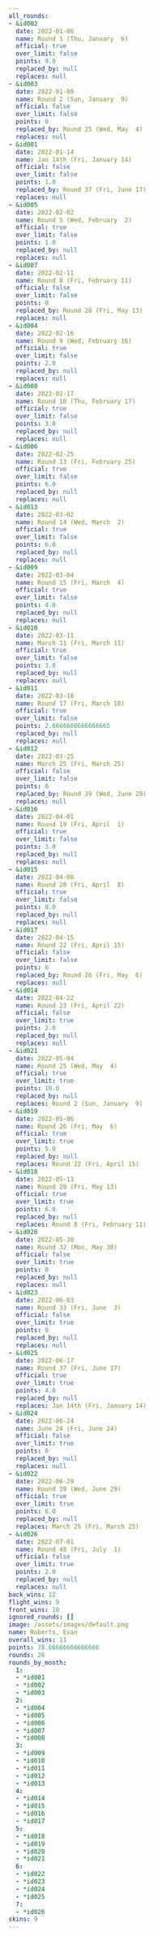 ```yaml
---
all_rounds:
- &id002
  date: 2022-01-06
  name: Round 1 (Thu, January  6)
  official: true
  over_limit: false
  points: 9.0
  replaced_by: null
  replaces: null
- &id003
  date: 2022-01-09
  name: Round 2 (Sun, January  9)
  official: false
  over_limit: false
  points: 0
  replaced_by: Round 25 (Wed, May  4)
  replaces: null
- &id001
  date: 2022-01-14
  name: Jan 14th (Fri, January 14)
  official: false
  over_limit: false
  points: 1.0
  replaced_by: Round 37 (Fri, June 17)
  replaces: null
- &id005
  date: 2022-02-02
  name: Round 5 (Wed, February  2)
  official: true
  over_limit: false
  points: 1.0
  replaced_by: null
  replaces: null
- &id007
  date: 2022-02-11
  name: Round 8 (Fri, February 11)
  official: false
  over_limit: false
  points: 0
  replaced_by: Round 28 (Fri, May 13)
  replaces: null
- &id004
  date: 2022-02-16
  name: Round 9 (Wed, February 16)
  official: true
  over_limit: false
  points: 2.0
  replaced_by: null
  replaces: null
- &id008
  date: 2022-02-17
  name: Round 10 (Thu, February 17)
  official: true
  over_limit: false
  points: 3.0
  replaced_by: null
  replaces: null
- &id006
  date: 2022-02-25
  name: Round 13 (Fri, February 25)
  official: true
  over_limit: false
  points: 6.0
  replaced_by: null
  replaces: null
- &id013
  date: 2022-03-02
  name: Round 14 (Wed, March  2)
  official: true
  over_limit: false
  points: 6.0
  replaced_by: null
  replaces: null
- &id009
  date: 2022-03-04
  name: Round 15 (Fri, March  4)
  official: true
  over_limit: false
  points: 4.0
  replaced_by: null
  replaces: null
- &id010
  date: 2022-03-11
  name: March 11 (Fri, March 11)
  official: true
  over_limit: false
  points: 3.0
  replaced_by: null
  replaces: null
- &id011
  date: 2022-03-18
  name: Round 17 (Fri, March 18)
  official: true
  over_limit: false
  points: 2.6666666666666665
  replaced_by: null
  replaces: null
- &id012
  date: 2022-03-25
  name: March 25 (Fri, March 25)
  official: false
  over_limit: false
  points: 0
  replaced_by: Round 39 (Wed, June 29)
  replaces: null
- &id016
  date: 2022-04-01
  name: Round 19 (Fri, April  1)
  official: true
  over_limit: false
  points: 3.0
  replaced_by: null
  replaces: null
- &id015
  date: 2022-04-08
  name: Round 20 (Fri, April  8)
  official: true
  over_limit: false
  points: 8.0
  replaced_by: null
  replaces: null
- &id017
  date: 2022-04-15
  name: Round 22 (Fri, April 15)
  official: false
  over_limit: false
  points: 0
  replaced_by: Round 26 (Fri, May  6)
  replaces: null
- &id014
  date: 2022-04-22
  name: Round 23 (Fri, April 22)
  official: false
  over_limit: true
  points: 2.0
  replaced_by: null
  replaces: null
- &id021
  date: 2022-05-04
  name: Round 25 (Wed, May  4)
  official: true
  over_limit: true
  points: 10.0
  replaced_by: null
  replaces: Round 2 (Sun, January  9)
- &id019
  date: 2022-05-06
  name: Round 26 (Fri, May  6)
  official: true
  over_limit: true
  points: 5.0
  replaced_by: null
  replaces: Round 22 (Fri, April 15)
- &id018
  date: 2022-05-13
  name: Round 28 (Fri, May 13)
  official: true
  over_limit: true
  points: 6.0
  replaced_by: null
  replaces: Round 8 (Fri, February 11)
- &id020
  date: 2022-05-30
  name: Round 32 (Mon, May 30)
  official: false
  over_limit: true
  points: 0
  replaced_by: null
  replaces: null
- &id023
  date: 2022-06-03
  name: Round 33 (Fri, June  3)
  official: false
  over_limit: true
  points: 0
  replaced_by: null
  replaces: null
- &id025
  date: 2022-06-17
  name: Round 37 (Fri, June 17)
  official: true
  over_limit: true
  points: 4.0
  replaced_by: null
  replaces: Jan 14th (Fri, January 14)
- &id024
  date: 2022-06-24
  name: June 24 (Fri, June 24)
  official: false
  over_limit: true
  points: 0
  replaced_by: null
  replaces: null
- &id022
  date: 2022-06-29
  name: Round 39 (Wed, June 29)
  official: true
  over_limit: true
  points: 6.0
  replaced_by: null
  replaces: March 25 (Fri, March 25)
- &id026
  date: 2022-07-01
  name: Round 40 (Fri, July  1)
  official: false
  over_limit: true
  points: 2.0
  replaced_by: null
  replaces: null
back_wins: 12
flight_wins: 9
front_wins: 10
ignored_rounds: []
image: /assets/images/default.png
name: Roberts, Evan
overall_wins: 11
points: 78.66666666666666
rounds: 26
rounds_by_month:
  1:
  - *id001
  - *id002
  - *id003
  2:
  - *id004
  - *id005
  - *id006
  - *id007
  - *id008
  3:
  - *id009
  - *id010
  - *id011
  - *id012
  - *id013
  4:
  - *id014
  - *id015
  - *id016
  - *id017
  5:
  - *id018
  - *id019
  - *id020
  - *id021
  6:
  - *id022
  - *id023
  - *id024
  - *id025
  7:
  - *id026
skins: 9
---
```

